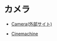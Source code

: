 # カメラ

+ [Camera(外部サイト)](https://xr-hub.com/archives/5914)   

+ [Cinemachine](2_2_Cinemachine/Cinemachine0.md)
